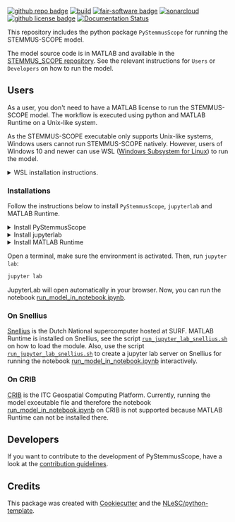 
<!-- (Customize these badges with your own links, and check https://shields.io/ or https://badgen.net/ to see which other badges are available.) -->


[![github repo badge](https://img.shields.io/badge/github-repo-000.svg?logo=github&labelColor=gray&color=blue)](https://github.com/EcoExtreML/stemmus_scope_processing)
[![build](https://github.com/EcoExtreML/stemmus_scope_processing/actions/workflows/build.yml/badge.svg)](https://github.com/EcoExtreML/stemmus_scope_processing/actions/workflows/build.yml)
[![fair-software badge](https://img.shields.io/badge/fair--software.eu-%E2%97%8F%20%20%E2%97%8F%20%20%E2%97%8F%20%20%E2%97%8F%20%20%E2%97%8B-yellow)](https://fair-software.eu)
[![sonarcloud](https://github.com/EcoExtreML/stemmus_scope_processing/actions/workflows/sonarcloud.yml/badge.svg)](https://github.com/EcoExtreML/stemmus_scope_processing/actions/workflows/sonarcloud.yml)
[![github license badge](https://img.shields.io/github/license/EcoExtreML/stemmus_scope_processing)](https://github.com/EcoExtreML/stemmus_scope_processing)
[![Documentation Status](https://readthedocs.org/projects/pystemmusscope/badge/?version=latest)](https://pystemmusscope.readthedocs.io/en/latest/?badge=latest)

<!-- [![RSD](https://img.shields.io/badge/rsd-pystemmusscope-00a3e3.svg)](https://www.research-software.nl/software/pystemmusscope)
[![workflow pypi badge](https://img.shields.io/pypi/v/pystemmusscope.svg?colorB=blue)](https://pypi.python.org/project/pystemmusscope/)
[![DOI](https://zenodo.org/badge/DOI/<replace-with-created-DOI>.svg)](https://doi.org/<replace-with-created-DOI>)
[![workflow cii badge](https://bestpractices.coreinfrastructure.org/projects/<replace-with-created-project-identifier>/badge)](https://bestpractices.coreinfrastructure.org/projects/<replace-with-created-project-identifier>)
[![workflow scc badge](https://sonarcloud.io/api/project_badges/measure?project=EcoExtreML_stemmus_scope_processing&metric=coverage)](https://sonarcloud.io/dashboard?id=EcoExtreML_stemmus_scope_processing)
[![cffconvert](https://github.com/EcoExtreML/stemmus_scope_processing/actions/workflows/cffconvert.yml/badge.svg)](https://github.com/EcoExtreML/stemmus_scope_processing/actions/workflows/cffconvert.yml)
[![markdown-link-check](https://github.com/EcoExtreML/stemmus_scope_processing/actions/workflows/markdown-link-check.yml/badge.svg)](https://github.com/EcoExtreML/stemmus_scope_processing/actions/workflows/markdown-link-check.yml) -->

This repository includes the python package `PyStemmusScope` for running the STEMMUS-SCOPE model.
<!-- markdown-link-check-disable-next-line -->
The model source code is in MATLAB and available in the [STEMMUS_SCOPE repository](https://github.com/EcoExtreML/STEMMUS_SCOPE). See the relevant
instructions for `Users` or `Developers` on how to run the model.

## Users

As a user, you don't need to have a MATLAB license to run the STEMMUS-SCOPE model. The workflow is executed using python and MATLAB Runtime on a Unix-like system.

As the STEMMUS-SCOPE executable only supports Unix-like systems, Windows users cannot run STEMMUS-SCOPE natively.
However, users of Windows 10 and newer can use WSL ([Windows Subsystem for Linux](https://docs.microsoft.com/en-us/windows/wsl/)) to run the model.

<details>
  <summary>WSL installation instructions.</summary>
  Check the <a href="https://docs.microsoft.com/en-us/windows/wsl/install">Microsoft Guide</a> for a compatibility information and for general WSL instructions.

  If no installation exists, a Ubuntu distribution can be installed using the following commands:
  ```sh
  wsl --install
  ```

  After installation, you can start up the WSL instance and update the default software:

  ```sh
  sudo apt update && sudo apt upgrade
  ```

  You can now set up a python environment using either python's `venv`, or use Conda/Mamba.
  Note that the command to run python and pip can be `python3` and `pip3` by default.

  For the rest of the installation instructions simply follow the steps below.
  Note that it is possible to access files from the Windows filesystem from within WSL, by accessing, e.g., `/mnt/c/` instead of `C:\`.
  This means that large input data files can be stored on your Windows installation instead of inside the WSL distro.
</details>

### Installations

Follow the instructions below to install `PyStemmusScope`, `jupyterlab` and MATLAB Runtime.

<details>
  <summary>Install PyStemmusScope</summary>

Run the commands below in a terminal:

```sh
# will be replaced by `pip install pystemmusscope`
python3 -m pip install git+https://github.com/EcoExtreML/STEMMUS_SCOPE_Processing.git@main
```

</details>

<details>
  <summary>Install jupyterlab</summary>
Jupyterlab is needed to run notebooks. Run the commands below in a terminal:

```sh
python3 -m pip install jupyterlab

```
</details>

<details>
  <summary>Install MATLAB Runtime </summary>

To run the STEMMUS_SCOPE, you need MATLAB Runtime version `2021a`.

In a terminal:

```sh
# Download MATLAB Runtime for Linux
wget https://ssd.mathworks.com/supportfiles/downloads/R2021a/Release/6/deployment_files/installer/complete/glnxa64/MATLAB_Runtime_R2021a_Update_6_glnxa64.zip

# Unzip the file
unzip MATLAB_Runtime_R2021a_Update_6_glnxa64.zip -d MATLAB_Runtime

# Install it
cd MATLAB_Runtime
sudo -H ./install -mode silent -agreeToLicense yes
```

For more information on how to download and install MATLAB Runtime, see the links below:
  - [download](https://nl.mathworks.com/products/compiler/matlab-runtime.html)
  - [installation](https://nl.mathworks.com/help/compiler/install-the-matlab-runtime.html)

</details>

Open a terminal, make sure the environment is activated. Then, run `jupyter lab`:

```sh
jupyter lab
```

JupyterLab will open automatically in your browser. Now, you can run the notebook [run_model_in_notebook.ipynb](https://github.com/EcoExtreML/STEMMUS_SCOPE_Processing/blob/main/notebooks/run_model_in_notebook.ipynb).

### On Snellius

[Snellius](https://servicedesk.surfsara.nl/wiki/display/WIKI/Snellius) is the
Dutch National supercomputer hosted at SURF. MATLAB Runtime is installed on
Snellius, see the script
[`run_jupyter_lab_snellius.sh`](https://github.com/EcoExtreML/STEMMUS_SCOPE_Processing/blob/main/run_jupyter_lab_snellius.sh)
on how to load the module. Also, use the script
[`run_jupyter_lab_snellius.sh`](https://github.com/EcoExtreML/STEMMUS_SCOPE_Processing/blob/main/run_jupyter_lab_snellius.sh)
to create a jupyter lab server on Snellius for running the notebook
[run_model_in_notebook.ipynb](https://github.com/EcoExtreML/STEMMUS_SCOPE_Processing/blob/main/notebooks/run_model_in_notebook.ipynb)
interactively.

### On CRIB

[CRIB](https://crib.utwente.nl/) is the ITC Geospatial Computing Platform.
Currently, running the model exceutable file and therefore the notebook
[run_model_in_notebook.ipynb](https://github.com/EcoExtreML/STEMMUS_SCOPE_Processing/blob/main/notebooks/run_model_in_notebook.ipynb)
on CRIB is not supported because MATLAB Runtime can not be installed there.

## Developers

If you want to contribute to the development of PyStemmusScope,
have a look at the [contribution guidelines](https://pystemmusscope.readthedocs.io/en/latest/contributing_link.html).

## Credits

This package was created with [Cookiecutter](https://github.com/audreyr/cookiecutter) and the [NLeSC/python-template](https://github.com/NLeSC/python-template).

